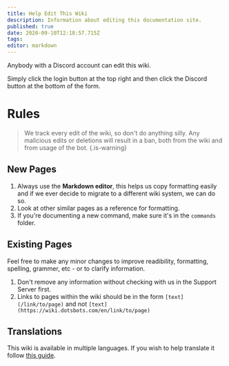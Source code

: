 ```yaml
---
title: Help Edit This Wiki
description: Information about editing this documentation site.
published: true
date: 2020-09-10T12:18:57.715Z
tags: 
editor: markdown
---
```


Anybody with a Discord account can edit this wiki.

Simply click the login button at the top right and then click the Discord button at the bottom of the form.

# Rules

> We track every edit of the wiki, so don't do anything silly. Any malicious edits or deletions will result in a ban, both from the wiki and from usage of the bot.
{.is-warning}

## New Pages

1. Always use the **Markdown editor**, this helps us copy formatting easily and if we ever decide to migrate to a different wiki system, we can do so.
2. Look at other similar pages as a reference for formatting.
3. If you're documenting a new command, make sure it's in the `commands` folder.

## Existing Pages

Feel free to make any minor changes to improve readibility, formatting, spelling, grammer, etc - or to clarify information.

1. Don't remove any information without checking with us in the Support Server first.
2. Links to pages within the wiki should be in the form `[text](/link/to/page)` and not `[text](https://wiki.dotsbots.com/en/link/to/page)`

## Translations

This wiki is available in multiple languages. If you wish to help translate it follow [this guide](/doc-translations).
